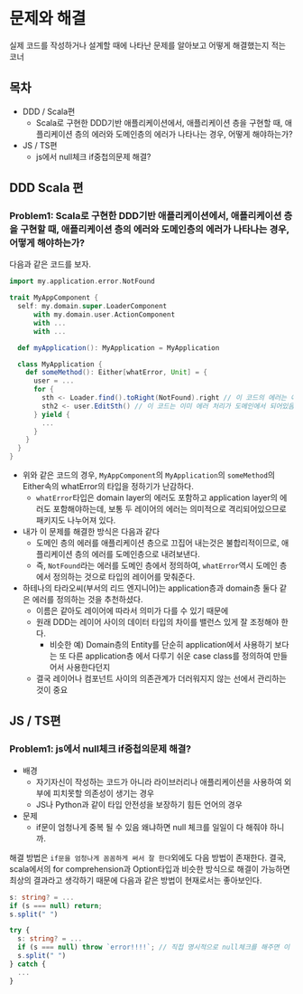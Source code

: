 # 문제와 해결

실제 코드를 작성하거나 설계할 때에 나타난 문제를 알아보고 어떻게 해결했는지 적는 코너

## 목차

- DDD / Scala편
  - Scala로 구현한 DDD기반 애플리케이션에서, 애플리케이션 층을 구현할 때, 애플리케이션 층의 에러와 도메인층의 에러가 나타나는 경우, 어떻게 해야하는가?
- JS / TS편
  - js에서 null체크 if중첩의문제 해결?

## DDD Scala 편

### Problem1: Scala로 구현한 DDD기반 애플리케이션에서, 애플리케이션 층을 구현할 때, 애플리케이션 층의 에러와 도메인층의 에러가 나타나는 경우, 어떻게 해야하는가?

다음과 같은 코드를 보자.

```scala
import my.application.error.NotFound

trait MyAppComponent {
  self: my.domain.super.LoaderComponent
      with my.domain.user.ActionComponent
      with ...
      with ...

  def myApplication(): MyApplication = MyApplication

  class MyApplication {
    def someMethod(): Either[whatError, Unit] = {
      user = ...
      for {
        sth <- Loader.find().toRight(NotFound).right // 이 코드의 에러는 애플리케이션 층에서 정의됨
        sth2 <- user.EditSth() // 이 코드는 이미 에러 처리가 도메인에서 되어있음. 즉, 에러 자체도 도메인에서 타입이 정의됨
      } yield {
        ...
      }
    }
  }
}
```

- 위와 같은 코드의 경우, `MyAppComponent`의 `MyApplication`의 `someMethod`의 Either속의 whatError의 타입을 정하기가 난감하다.
  - `whatError`타입은 domain layer의 에러도 포함하고 application layer의 에러도 포함해야하는데, 보통 두 레이어의 에러는 의미적으로 격리되어있으므로 패키지도 나누어져 있다.
- 내가 이 문제를 해결한 방식은 다음과 같다
  - 도메인 층의 에러를 애플리케이션 층으로 끄집어 내는것은 불합리적이므로, 애플리케이션 층의 에러를 도메인층으로 내려보낸다.
  - 즉, `NotFound`라는 에러를 도메인 층에서 정의하여, `whatError`역시 도메인 층에서 정의하는 것으로 타입의 레이어를 맞춰준다.
- 하테나의 타라오씨(부서의 리드 엔지니어)는 application층과 domain층 둘다 같은 에러를 정의하는 것을 추천하셨다.
  - 이름은 같아도 레이어에 따라서 의미가 다를 수 있기 때문에
  - 원래 DDD는 레이어 사이의 데이터 타입의 차이를 밸런스 있게 잘 조정해야 한다.
    - 비슷한 예) Domain층의 Entity를 단순히 application에서 사용하기 보다는 또 다른 application층 에서 다루기 쉬운 case class를 정의하여 만들어서 사용한다던지
  - 결국 레이어나 컴포넌트 사이의 의존관계가 더러워지지 않는 선에서 관리하는 것이 중요

## JS / TS편

### Problem1: js에서 null체크 if중첩의문제 해결?

- 배경
  - 자기자신이 작성하는 코드가 아니라 라이브러리나 애플리케이션을 사용하여 외부에 피치못할 의존성이 생기는 경우
  - JS나 Python과 같이 타입 안전성을 보장하기 힘든 언어의 경우
- 문제
  - if문이 엄청나게 중복 될 수 있음 왜냐하면 null 체크를 일일이 다 해줘야 하니까.

해결 방법은 `if문을 엄청나게 꼼꼼하게 써서 잘 한다`외에도 다음 방법이 존재한다. 결국, scala에서의 for comprehension과 Option타입과 비슷한 방식으로 해결이 가능하면 최상의 결과라고 생각하기 때문에 다음과 같은 방법이 현재로서는 좋아보인다.

```ts
s: string? = ...
if (s === null) return;
s.split(" ")

try {
  s: string? = ...
  if (s === null) throw `error!!!!`; // 직접 명시적으로 null체크를 해주면 이 뒤에서는 s가 반드시 문자열이라는 것을 보장
  s.split(" ")
} catch {
  ...
}
```

